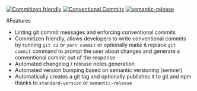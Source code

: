 [![Commitizen friendly](https://img.shields.io/badge/commitizen-friendly-brightgreen.svg)](http://commitizen.github.io/cz-cli/)
[![Conventional Commits](https://img.shields.io/badge/Conventional%20Commits-1.0.0-yellow.svg)](https://conventionalcommits.org)
[![semantic-release](https://img.shields.io/badge/%20%20%F0%9F%93%A6%F0%9F%9A%80-semantic--release-e10079.svg)](https://github.com/semantic-release/semantic-release)

#Features 

- Linting git commit messages and enforcing conventional commits
- Commitizen friendly, allows developers to write conventional commits by running `git cz` or `yarn commit` or optionally make it replace `git commit` command to prompt the user about changes and generate a conventional commit out of the response
- Automated changelog / release notes generation
- Automated version bumping based on semantic versioning (semver)
- Automatically creates a git tag and optionally publishes it to git and npm thanks to `standard-version` or `semantic-release`
